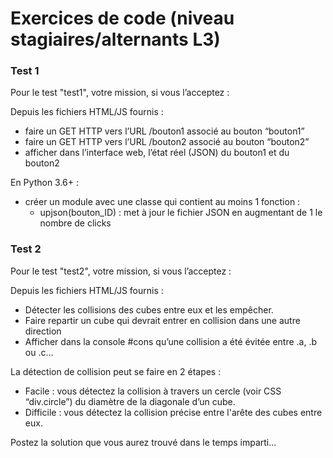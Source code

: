 # Exercices de code (niveau stagiaires/alternants L3)

### Test 1

Pour le test "test1", votre mission, si vous l’acceptez :

Depuis les fichiers HTML/JS fournis :
* faire un GET HTTP vers l’URL /bouton1 associé au bouton “bouton1”
* faire un GET HTTP vers l’URL /bouton2 associé au bouton “bouton2”
* afficher dans l’interface web, l’état réel (JSON) du bouton1 et du bouton2

En Python 3.6+ :
* créer un module avec une classe qui contient au moins 1 fonction :
  * upjson(bouton_ID) : met à jour le fichier JSON en augmentant de 1 le nombre de clicks

### Test 2

Pour le test "test2", votre mission, si vous l’acceptez :

Depuis les fichiers HTML/JS fournis :
* Détecter les collisions des cubes entre eux et les empêcher.
* Faire repartir un cube qui devrait entrer en collision dans une autre direction
* Afficher dans la console #cons qu’une collision a été évitée entre .a, .b ou .c...

La détection de collision peut se faire en 2 étapes :
* Facile : vous détectez la collision à travers un cercle (voir CSS “div.circle”) du diamètre de la diagonale d’un cube.
* Difficile : vous détectez la collision précise entre l'arête des cubes entre eux.

Postez la solution que vous aurez trouvé dans le temps imparti...
